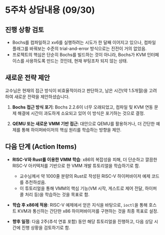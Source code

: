 # 5주차 상담내용 (09/30)

## 진행 상황 검토

- Bochs를 컴파일하고 xv6를 실행하려는 시도가 한 달째 이어지고 있으나, 컴파일 플래그를 바꿔보는 수준의 trial-and-error 방식으로는 진전이 거의 없었음.
- 프로젝트의 핵심은 단순히 Bochs를 빌드하는 것이 아니라, Bochs가 KVM 인터페이스를 사용하도록 만드는 것인데, 현재 부팅조차 되지 않는 상태.

## 새로운 전략 제안

교수님은 현재의 접근 방식이 비효율적이라고 판단하고, 남은 시간(약 1.5개월)을 고려하여 새로운 전략을 제안하셨습니다.

1.  **Bochs 접근 방식 포기**: Bochs 2.2.6이 너무 오래되었고, 컴파일 및 KVM 연동 문제 해결에 시간이 과도하게 소요되고 있어 이 방식은 포기하는 것으로 결정.

2.  **QEMU 또는 새로운 VMM 기반 접근**: 대안으로 QEMU를 활용하거나, 더 간단한 예제를 통해 하이퍼바이저의 핵심 원리를 학습하는 방향을 제안.

## 다음 단계 (Action Items)

- **RISC-V와 Rust를 이용한 VMM 학습**: x86의 복잡성을 피해, 더 단순하고 깔끔한 RISC-V 아키텍처를 기반으로 한 VMM 개발 튜토리얼을 학습하기로 함.
    -   교수님께서 약 1000줄 분량의 Rust로 작성된 RISC-V 하이퍼바이저 예제 코드를 추천하셨음.
    -   이 튜토리얼을 통해 VMM의 핵심 기능(VM 시작, 게스트로 제어 전달, 하이퍼콜 처리 등)을 학습하는 것을 목표로 함.

- **학습 후 x86에 적용**: RISC-V 예제에서 얻은 지식을 바탕으로, `ioctl`을 통해 호스트 KVM과 통신하는 간단한 x86 하이퍼바이저를 구현하는 것을 최종 목표로 설정.

- **향후 일정**: 다음 2주(추석 연휴 포함) 동안 해당 튜토리얼을 진행하고, 다음 상담 시간에 진행 상황을 검토하기로 함.
